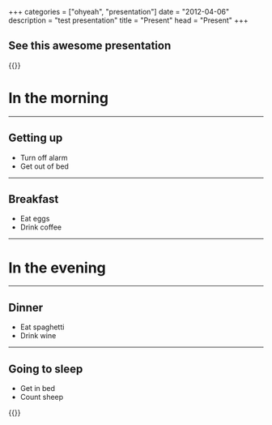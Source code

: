 +++
categories = ["ohyeah", "presentation"]
date = "2012-04-06"
description = "test presentation"
title = "Present"
head = "Present"
+++

## See this awesome presentation

{{<revealjs theme="league" progress="true">}}

# In the morning

___


## Getting up

- Turn off alarm
- Get out of bed

___

## Breakfast

- Eat eggs
- Drink coffee

---

# In the evening

___

## Dinner

- Eat spaghetti
- Drink wine

___

## Going to sleep

- Get in bed
- Count sheep

{{<revealjs>}}